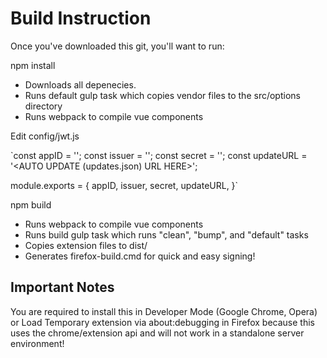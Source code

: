 # Build Instruction

Once you've downloaded this git, you'll want to run:

npm install

* Downloads all depenecies.
* Runs default gulp task which copies vendor files to the src/options directory
* Runs webpack to compile vue components


Edit config/jwt.js

`const appID = '<MOZILLA ADDON ID HERE>';
const issuer = '<MOZILLA ADDON ISSUER HERE>';
const secret = '<MOZILLA ADDON SECRET HERE>';
const updateURL = '<AUTO UPDATE (updates.json) URL HERE>';

module.exports = {
	appID,
	issuer,
	secret,
	updateURL,
}`

npm build

* Runs webpack to compile vue components
* Runs build gulp task which runs "clean", "bump", and "default" tasks
* Copies extension files to dist/<browser>
* Generates firefox-build.cmd for quick and easy signing!

## Important Notes

You are required to install this in Developer Mode (Google Chrome, Opera) or Load Temporary extension via about:debugging in Firefox because this uses the chrome/extension api and will not work in a standalone server environment!